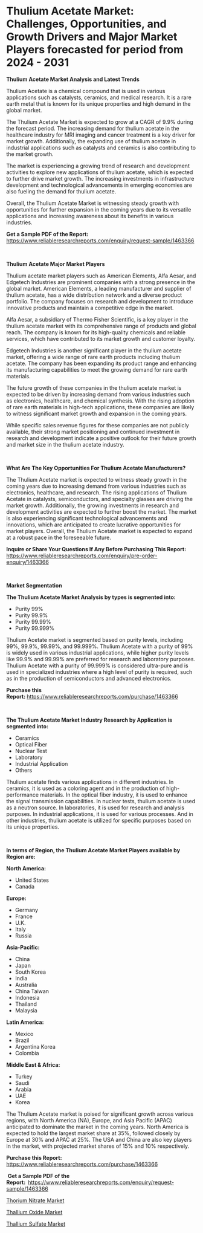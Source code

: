 <p><h1>Thulium Acetate Market: Challenges, Opportunities, and Growth Drivers and Major Market Players forecasted for period from 2024 - 2031</h1></p><p><strong>Thulium Acetate Market Analysis and Latest Trends</strong></p>
<p><p>Thulium Acetate is a chemical compound that is used in various applications such as catalysts, ceramics, and medical research. It is a rare earth metal that is known for its unique properties and high demand in the global market.</p><p>The Thulium Acetate Market is expected to grow at a CAGR of 9.9% during the forecast period. The increasing demand for thulium acetate in the healthcare industry for MRI imaging and cancer treatment is a key driver for market growth. Additionally, the expanding use of thulium acetate in industrial applications such as catalysts and ceramics is also contributing to the market growth.</p><p>The market is experiencing a growing trend of research and development activities to explore new applications of thulium acetate, which is expected to further drive market growth. The increasing investments in infrastructure development and technological advancements in emerging economies are also fueling the demand for thulium acetate.</p><p>Overall, the Thulium Acetate Market is witnessing steady growth with opportunities for further expansion in the coming years due to its versatile applications and increasing awareness about its benefits in various industries.</p></p>
<p><strong>Get a Sample PDF of the Report:&nbsp;</strong> <a href="https://www.reliableresearchreports.com/enquiry/request-sample/1463366">https://www.reliableresearchreports.com/enquiry/request-sample/1463366</a></p>
<p>&nbsp;</p>
<p><strong>Thulium Acetate Major Market Players</strong></p>
<p><p>Thulium acetate market players such as American Elements, Alfa Aesar, and Edgetech Industries are prominent companies with a strong presence in the global market. American Elements, a leading manufacturer and supplier of thulium acetate, has a wide distribution network and a diverse product portfolio. The company focuses on research and development to introduce innovative products and maintain a competitive edge in the market.</p><p>Alfa Aesar, a subsidiary of Thermo Fisher Scientific, is a key player in the thulium acetate market with its comprehensive range of products and global reach. The company is known for its high-quality chemicals and reliable services, which have contributed to its market growth and customer loyalty.</p><p>Edgetech Industries is another significant player in the thulium acetate market, offering a wide range of rare earth products including thulium acetate. The company has been expanding its product range and enhancing its manufacturing capabilities to meet the growing demand for rare earth materials.</p><p>The future growth of these companies in the thulium acetate market is expected to be driven by increasing demand from various industries such as electronics, healthcare, and chemical synthesis. With the rising adoption of rare earth materials in high-tech applications, these companies are likely to witness significant market growth and expansion in the coming years.</p><p>While specific sales revenue figures for these companies are not publicly available, their strong market positioning and continued investment in research and development indicate a positive outlook for their future growth and market size in the thulium acetate industry.</p></p>
<p>&nbsp;</p>
<p><strong>What Are The Key Opportunities For Thulium Acetate Manufacturers?</strong></p>
<p><p>The Thulium Acetate market is expected to witness steady growth in the coming years due to increasing demand from various industries such as electronics, healthcare, and research. The rising applications of Thulium Acetate in catalysts, semiconductors, and specialty glasses are driving the market growth. Additionally, the growing investments in research and development activities are expected to further boost the market. The market is also experiencing significant technological advancements and innovations, which are anticipated to create lucrative opportunities for market players. Overall, the Thulium Acetate market is expected to expand at a robust pace in the foreseeable future.</p></p>
<p><strong>Inquire or Share Your Questions If Any Before Purchasing This Report:</strong> <a href="https://www.reliableresearchreports.com/enquiry/pre-order-enquiry/1463366">https://www.reliableresearchreports.com/enquiry/pre-order-enquiry/1463366</a></p>
<p>&nbsp;</p>
<p><strong>Market Segmentation</strong></p>
<p><strong>The Thulium Acetate Market Analysis by types is segmented into:</strong></p>
<p><ul><li>Purity 99%</li><li>Purity 99.9%</li><li>Purity 99.99%</li><li>Purity 99.999%</li></ul></p>
<p><p>Thulium Acetate market is segmented based on purity levels, including 99%, 99.9%, 99.99%, and 99.999%. Thulium Acetate with a purity of 99% is widely used in various industrial applications, while higher purity levels like 99.9% and 99.99% are preferred for research and laboratory purposes. Thulium Acetate with a purity of 99.999% is considered ultra-pure and is used in specialized industries where a high level of purity is required, such as in the production of semiconductors and advanced electronics.</p></p>
<p><strong>Purchase this Report:&nbsp;</strong><a href="https://www.reliableresearchreports.com/purchase/1463366">https://www.reliableresearchreports.com/purchase/1463366</a></p>
<p>&nbsp;</p>
<p><strong>The Thulium Acetate Market Industry Research by Application is segmented into:</strong></p>
<p><ul><li>Ceramics</li><li>Optical Fiber</li><li>Nuclear Test</li><li>Laboratory</li><li>Industrial Application</li><li>Others</li></ul></p>
<p><p>Thulium acetate finds various applications in different industries. In ceramics, it is used as a coloring agent and in the production of high-performance materials. In the optical fiber industry, it is used to enhance the signal transmission capabilities. In nuclear tests, thulium acetate is used as a neutron source. In laboratories, it is used for research and analysis purposes. In industrial applications, it is used for various processes. And in other industries, thulium acetate is utilized for specific purposes based on its unique properties.</p></p>
<p>&nbsp;</p>
<p><strong>In terms of Region, the Thulium Acetate Market Players available by Region are:</strong></p>
<p>
    <p> <strong> North America: </strong>
        <ul>
            <li>United States</li>
            <li>Canada</li>
        </ul>
        </p> 
    <p> <strong> Europe: </strong>
        <ul>
            <li>Germany</li>
            <li>France</li>
            <li>U.K.</li>
            <li>Italy</li>
            <li>Russia</li>
        </ul>
        </p> 
    <p> <strong> Asia-Pacific: </strong>
        <ul>
            <li>China</li>
            <li>Japan</li>
            <li>South Korea</li>
            <li>India</li>
            <li>Australia</li>
            <li>China Taiwan</li>
            <li>Indonesia</li>
            <li>Thailand</li>
            <li>Malaysia</li>
        </ul>
        </p> 
    <p> <strong> Latin America: </strong>
        <ul>
            <li>Mexico</li>
            <li>Brazil</li>
            <li>Argentina Korea</li>
            <li>Colombia</li>
        </ul>
        </p> 
    <p> <strong> Middle East & Africa: </strong>
        <ul>
            <li>Turkey</li>
            <li>Saudi</li>
            <li>Arabia</li>
            <li>UAE</li>
            <li>Korea</li>
        </ul>
    </p>
    </p>
<p><p>The Thulium Acetate market is poised for significant growth across various regions, with North America (NA), Europe, and Asia Pacific (APAC) anticipated to dominate the market in the coming years. North America is expected to hold the largest market share at 35%, followed closely by Europe at 30% and APAC at 25%. The USA and China are also key players in the market, with projected market shares of 15% and 10% respectively.</p></p>
<p><strong>Purchase this Report: </strong><a href="https://www.reliableresearchreports.com/purchase/1463366">https://www.reliableresearchreports.com/purchase/1463366</a></p>
<p>&nbsp;<strong>Get a Sample PDF of the Report:&nbsp;&nbsp;</strong><a href="https://www.reliableresearchreports.com/enquiry/request-sample/1463366">https://www.reliableresearchreports.com/enquiry/request-sample/1463366</a></p>
<p><strong></strong></p>
<p><p><a href="https://github.com/danielneavesallisons03mba/Market-Research-Report-List-1/blob/main/thorium-nitrate-market.md">Thorium Nitrate Market</a></p><p><a href="https://github.com/changoleonlaverguenzanoexiste/Market-Research-Report-List-2/blob/main/thallium-oxide-market.md">Thallium Oxide Market</a></p><p><a href="https://github.com/dimitrishawkinswaynenp91rgz/Market-Research-Report-List-1/blob/main/thallium-sulfate-market.md">Thallium Sulfate Market</a></p></p>